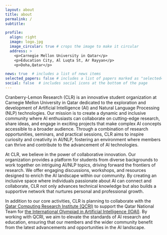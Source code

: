 ```yaml
---
layout: about
title: about
permalink: /
subtitle: 

profile:
  align: right
  image: logo.jpg
  image_circular: true # crops the image to make it circular
  address: >
    <p>Carnegie Mellon University in Qatar</p>
    <p>Education City, Al Luqta St, Ar Rayyan</p>
    <p>Doha,Qatar</p>

news: true  # includes a list of news items
selected_papers: false # includes a list of papers marked as "selected={true}"
social: false  # includes social icons at the bottom of the page
---
```


Cranberry-Lemon Research (CLR) is an innovative student organization at Carnegie Mellon University in Qatar dedicated to the exploration and development of Artificial Intelligence (AI) and Natural Language Processing (NLP) technologies. Our mission is to create a dynamic and inclusive community where AI enthusiasts can collaborate on cutting-edge research, share ideas, and engage in exciting projects that make complex AI concepts accessible to a broader audience. Through a combination of research opportunities, seminars, and practical sessions, CLR aims to inspire curiosity and creativity in AI/NLP, fostering an environment where members can thrive and contribute to the advancement of AI technologies.

At CLR, we believe in the power of collaborative innovation. Our organization provides a platform for students from diverse backgrounds to work together on intriguing AI/NLP topics, driving forward the frontiers of research. We offer engaging discussions, workshops, and resources designed to enrich the AI landscape within our community. By creating an inclusive space where individuals passionate about AI can connect and collaborate, CLR not only advances technical knowledge but also builds a supportive network that nurtures personal and professional growth.

In addition to our core activities, CLR is planning to collaborate with the [Qatar Computing Research Institute (QCRI)](https://www.hbku.edu.qa/en/qcri) to support the Qatar National Team for [the International Olympiad in Artificial Intelligence (IOAI)](https://ioai-official.org/). By working with QCRI, we aim to elevate the standards of AI research and education, ensuring that our members and the wider community benefit from the latest advancements and opportunities in the AI landscape.
